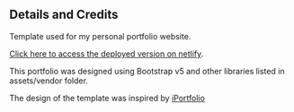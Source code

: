 ## Details and Credits

Template used for my personal portfolio website.

[Click here to access the deployed version on netlify](https://kam-portfolio.netlify.app).

This portfolio was designed using Bootstrap v5 and other libraries listed in assets/vendor folder.

The design of the template was inspired by [iPortfolio](https://bootstrapmade.com)
